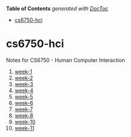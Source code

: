 <!-- START doctoc generated TOC please keep comment here to allow auto update -->
<!-- DON'T EDIT THIS SECTION, INSTEAD RE-RUN doctoc TO UPDATE -->
**Table of Contents**  *generated with [DocToc](https://github.com/thlorenz/doctoc)*

- [cs6750-hci](#cs6750-hci)

<!-- END doctoc generated TOC please keep comment here to allow auto update -->

# cs6750-hci
Notes for CS6750 - Human Computer Interaction

1. [week-1](week-1/readme.md)
2. [week-2](week-2/readme.md)
3. [week-3](week-3/readme.md)
4. [week-4](week-4/readme.md)
5. [week-5](week-5/readme.md)
6. [week-6](week-6/readme.md)
7. [week-7](week-7/readme.md)
8. [week-8](week-8/readme.md)
9. [week-10](week-10/readme.md)
10. [week-11](week-11/readme.md) 
